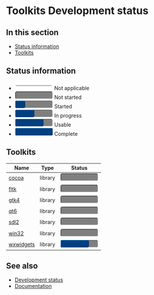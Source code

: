 # Toolkits Development status

## In this section

* [Status information](#status-information)
* [Toolkits](#toolkits)

## Status information

* ![progress](/pictures/progress_ina.png) Not applicable
* ![progress](/pictures/progress0.png) Not started
* ![progress](/pictures/progress25.png) Started
* ![progress](/pictures/progress50.png) In progress
* ![progress](/pictures/progress75.png) Usable
* ![progress](/pictures/progress100.png) Complete

## Toolkits

| Name                                                                                       | Type    | Status                                 |
| ------------------------------------------------------------------------------------------ | ------- | -------------------------------------- |
| [cocoa](https://github.com/gammasoft71/xtd/tree/master/src/xtd.forms.native.cocoa)         | library | ![progress](/pictures/progress0.png)   |
| [fltk](https://github.com/gammasoft71/xtd/tree/master/src/xtd.forms.native.fltk)           | library | ![progress](/pictures/progress0.png)   |
| [gtk4](https://github.com/gammasoft71/xtd/tree/master/src/xtd.forms.native.gtk4)           | library | ![progress](/pictures/progress0.png)   |
| [qt6](https://github.com/gammasoft71/xtd/tree/master/src/xtd.forms.native.qt6)             | library | ![progress](/pictures/progress0.png)   |
| [sdl2](https://github.com/gammasoft71/xtd/tree/master/src/xtd.forms.native.sdl2)           | library | ![progress](/pictures/progress0.png)   |
| [win32](https://github.com/gammasoft71/xtd/tree/master/src/xtd.forms.native.win32)         | library | ![progress](/pictures/progress0.png)   |
| [wxwidgets](https://github.com/gammasoft71/xtd/tree/master/src/xtd.forms.native.wxwidgets) | library | ![progress](/pictures/progress75.png)  |

## See also

* [Development status](/docs/documentation/Development%20status)
* [Documentation](/docs/documentation)
